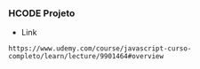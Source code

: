 ### HCODE Projeto

* Link
```
https://www.udemy.com/course/javascript-curso-completo/learn/lecture/9901464#overview
```